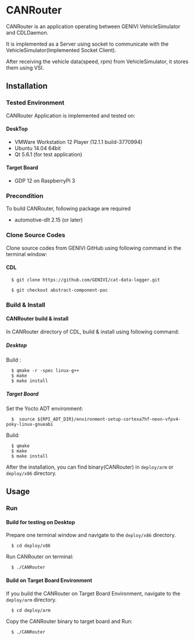 # CANRouter
CANRouter is an application operating between GENIVI VehicleSimulator and CDLDaemon.

It is implemented as a Server using socket to communicate with the VehicleSimulator(Implemented Socket Client).

After receiving the vehicle data(speed, rpm) from VehicleSimulator, it stores them using VSI.

## Installation
### Tested Environment
CANRouter Application is implemented and tested on:
#### DeskTop
* VMWare Workstation 12 Player (12.1.1 build-3770994)
* Ubuntu 14.04 64bit
* Qt 5.6.1 (for test application)
#### Target Board
* GDP 12 on RaspberryPi 3

### Precondition
To build CANRouter, following package are required
* automotive-dlt 2.15 (or later)

### Clone Source Codes
Clone source codes from GENIVI GitHub using following command in the terminal window:

#### CDL

      $ git clone https://github.com/GENIVI/cat-data-logger.git
    
      $ git checkout abstract-component-poc
      
### Build & Install
#### CANRouter build & install
In CANRouter directory of CDL, build & install using following command:

##### Desktop
Build :

      $ qmake -r -spec linux-g++
      $ make
      $ make install
      
##### Target Board
Set the Yocto ADT environment:

      $  source ${RPI_ADT_DIR}/environment-setup-cortexa7hf-neon-vfpv4-poky-linux-gnueabi
      
Build:
      
      $ qmake
      $ make
      $ make install
    
After the installation, you can find binary(CANRouter) in `deploy/arm` or `deploy/x86` directory.

## Usage

### Run
#### Build for testing on Desktop
Prepare one terminal window and navigate to the `deploy/x86` directory.

      $ cd deploy/x86
      
Run CANRouter on terminal:
      
      $ ./CANRouter
      
#### Build on Target Board Environment
If you build the CANRouter on Target Board Environment, navigate to the `deploy/arm` directory.

      $ cd deploy/arm

Copy the CANRouter binary to target board and Run:
      
      $ ./CANRouter
